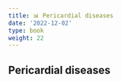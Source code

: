 ```yaml
---
title: 📊 Pericardial diseases
date: '2022-12-02'
type: book
weight: 22
---
```



## Pericardial diseases
